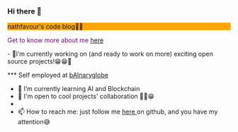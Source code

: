 ### Hi there 👋
<!--
**nathfavour/nathfavour** is a ✨ _special_ ✨ repository because its `README.md` (this file) appears on your GitHub profile.

Here are some ideas to get you started:
-->
<p style="background-color:orange; align-content:center;">nathfavour's code blog✌🏽</p>


<p style="color:purple;">Get to know more about me <a href="https://nathfavour.github.io/nathfavour/">here</a></p>
- 🔭I’m currently working on (and ready to work on more) exciting open source projects!😁😁🤪

*** Self employed at <a href="https://github.com/bAInaryglobe">bAInaryglobe</a>

- 🌱 I’m currently learning AI and Blockchain
- 👯 I'm open to cool projects' collaboration ✌🏽😁
- 
- 📫 How to reach me: just follow me <a href="https://github.com/nathfavour"> here </a> on github, and you have my attention😅
  
